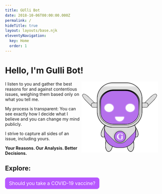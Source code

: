 ```yaml
---
title: GUlli Bot
date: 2018-10-06T00:00:00.000Z
permalink: /
hideTitle: true
layout: layouts/base.njk
eleventyNavigation:
  key: Home
  order: 1
---
```

<style>
    .hero {
        width: 100%;
    }

    @media (min-width: 500px) {
        .hero {
            float: right;
            width: 50%;
        }
    }

    .btn {
        display: inline-block;
        font-weight: 400;
        line-height: 1.5;
        color: #212529;
        text-align: center;
        text-decoration: none;
        vertical-align: middle;
        cursor: pointer;
        -webkit-user-select: none;
        -moz-user-select: none;
        user-select: none;
        background-color: transparent;
        border: 1px solid transparent;
        padding: .375rem .75rem;
        font-size: 1rem;
        border-radius: .5rem;
        transition: color .15s ease-in-out, background-color .15s ease-in-out, border-color .15s ease-in-out, box-shadow .15s ease-in-out;
    }

    a.btn.btn-primary {
        color: #fff;
        background-color: #b758ff;
        border-color: #b758ff;
    }
</style>

<h1>Hello, I'm Gulli&nbsp;Bot!</h1>
<img src="/site/img/gullibot.png" class="hero">
<p>
    I listen to you and gather the best reasons for and against contentious issues, weighing them based only on what
    you tell me.
</p>
<p>
    My process is transparent: You can see exactly how I decide what I believe and you can change my
    mind publicly.
 </p>
<p>
    I strive to capture all sides of an issue, including yours.
</p>

<p><b>Your Reasons. Our Analysis. Better Decisions.</b></p>
<h2>Explore:</h2>
<a href="/covid-vaccine/" class="btn btn-primary">Should you take a COVID-19 vaccine?</a>
<div style="clear:both;"></div>